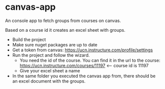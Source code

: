 # canvas-app
An console app to fetch groups from courses on canvas.

Based on a course id it creates an excel sheet with groups.

- Build the project
- Make sure nuget packages are up to date
- Get a token from canvas: https://ucn.instructure.com/profile/settings
- Run the project and follow the wizard. 
    - You need the id of the course. You can find it in the url to the course: https://ucn.instructure.com/courses/11197 <-- course id is 11197
    - Give your excel sheet a name
- In the same folder you executed the canvas app from, there should be an excel document with the groups.

